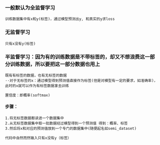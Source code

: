 ### 一般默认为全监督学习
    训练数据集中有x和y(标签)，通过模型预测出y, 和真实的y求loss

### 无监督学习
    只有x没有y(标签)

### 半监督学习：因为有的训练数据是不带标签的，却又不想浪费这一部分训练数据，所以要把这一部分数据也用上
    既有有标签的数据，也有无标签的数据
    ··对于无标签的x：通过模型得到预测值直接作为标签(但是对模型有一定的要求，如准确率)，此时的x就可以作为有标签数据拿去训练

    置信度：即概率(softmax)

#### 步骤：
    1.将无标签数据都读进一个数据集中
    2.从无标签数据集中取一批数据经过模型得到一个预测值 得到：概率、标签
    3.然后将x和对应的预测值放到一个专门的数据集中(随便起名如semi_dataset)

    代码中自然而然输入只有x没有y（标签）

